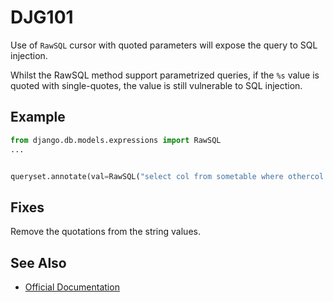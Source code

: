 # DJG101

Use of `RawSQL` cursor with quoted parameters will expose the query to SQL injection.

Whilst the RawSQL method support parametrized queries, if the `%s` value is quoted with single-quotes, the value is still vulnerable to SQL injection.

## Example

```python
from django.db.models.expressions import RawSQL
...


queryset.annotate(val=RawSQL("select col from sometable where othercol = '%s'", (someparam,)))
```

## Fixes

Remove the quotations from the string values.

## See Also

* [Official Documentation](https://docs.djangoproject.com/en/3.0/ref/models/expressions/#django.db.models.expressions.RawSQL)